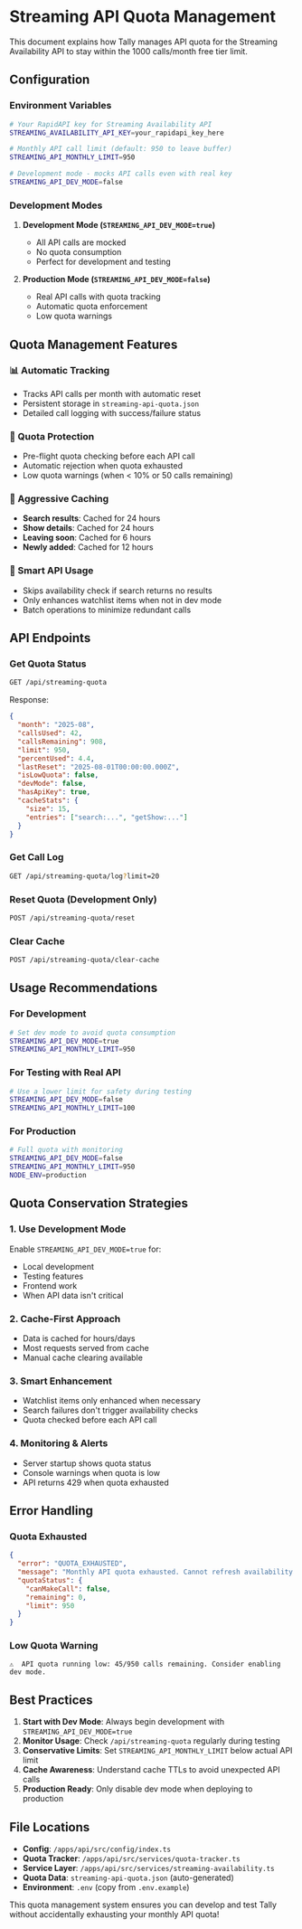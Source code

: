 # Streaming API Quota Management

This document explains how Tally manages API quota for the Streaming Availability API to stay within the 1000 calls/month free tier limit.

## Configuration

### Environment Variables

```bash
# Your RapidAPI key for Streaming Availability API
STREAMING_AVAILABILITY_API_KEY=your_rapidapi_key_here

# Monthly API call limit (default: 950 to leave buffer)
STREAMING_API_MONTHLY_LIMIT=950

# Development mode - mocks API calls even with real key
STREAMING_API_DEV_MODE=false
```

### Development Modes

1. **Development Mode (`STREAMING_API_DEV_MODE=true`)**
   - All API calls are mocked
   - No quota consumption
   - Perfect for development and testing

2. **Production Mode (`STREAMING_API_DEV_MODE=false`)**
   - Real API calls with quota tracking
   - Automatic quota enforcement
   - Low quota warnings

## Quota Management Features

### 📊 Automatic Tracking

- Tracks API calls per month with automatic reset
- Persistent storage in `streaming-api-quota.json`
- Detailed call logging with success/failure status

### 🚨 Quota Protection

- Pre-flight quota checking before each API call
- Automatic rejection when quota exhausted
- Low quota warnings (when < 10% or 50 calls remaining)

### 💾 Aggressive Caching

- **Search results**: Cached for 24 hours
- **Show details**: Cached for 24 hours
- **Leaving soon**: Cached for 6 hours
- **Newly added**: Cached for 12 hours

### 🎯 Smart API Usage

- Skips availability check if search returns no results
- Only enhances watchlist items when not in dev mode
- Batch operations to minimize redundant calls

## API Endpoints

### Get Quota Status

```bash
GET /api/streaming-quota
```

Response:

```json
{
  "month": "2025-08",
  "callsUsed": 42,
  "callsRemaining": 908,
  "limit": 950,
  "percentUsed": 4.4,
  "lastReset": "2025-08-01T00:00:00.000Z",
  "isLowQuota": false,
  "devMode": false,
  "hasApiKey": true,
  "cacheStats": {
    "size": 15,
    "entries": ["search:...", "getShow:..."]
  }
}
```

### Get Call Log

```bash
GET /api/streaming-quota/log?limit=20
```

### Reset Quota (Development Only)

```bash
POST /api/streaming-quota/reset
```

### Clear Cache

```bash
POST /api/streaming-quota/clear-cache
```

## Usage Recommendations

### For Development

```bash
# Set dev mode to avoid quota consumption
STREAMING_API_DEV_MODE=true
STREAMING_API_MONTHLY_LIMIT=950
```

### For Testing with Real API

```bash
# Use a lower limit for safety during testing
STREAMING_API_DEV_MODE=false
STREAMING_API_MONTHLY_LIMIT=100
```

### For Production

```bash
# Full quota with monitoring
STREAMING_API_DEV_MODE=false
STREAMING_API_MONTHLY_LIMIT=950
NODE_ENV=production
```

## Quota Conservation Strategies

### 1. **Use Development Mode**

Enable `STREAMING_API_DEV_MODE=true` for:

- Local development
- Testing features
- Frontend work
- When API data isn't critical

### 2. **Cache-First Approach**

- Data is cached for hours/days
- Most requests served from cache
- Manual cache clearing available

### 3. **Smart Enhancement**

- Watchlist items only enhanced when necessary
- Search failures don't trigger availability checks
- Quota checked before each API call

### 4. **Monitoring & Alerts**

- Server startup shows quota status
- Console warnings when quota is low
- API returns 429 when quota exhausted

## Error Handling

### Quota Exhausted

```json
{
  "error": "QUOTA_EXHAUSTED",
  "message": "Monthly API quota exhausted. Cannot refresh availability data.",
  "quotaStatus": {
    "canMakeCall": false,
    "remaining": 0,
    "limit": 950
  }
}
```

### Low Quota Warning

```
⚠️  API quota running low: 45/950 calls remaining. Consider enabling dev mode.
```

## Best Practices

1. **Start with Dev Mode**: Always begin development with `STREAMING_API_DEV_MODE=true`
2. **Monitor Usage**: Check `/api/streaming-quota` regularly during testing
3. **Conservative Limits**: Set `STREAMING_API_MONTHLY_LIMIT` below actual API limit
4. **Cache Awareness**: Understand cache TTLs to avoid unexpected API calls
5. **Production Ready**: Only disable dev mode when deploying to production

## File Locations

- **Config**: `/apps/api/src/config/index.ts`
- **Quota Tracker**: `/apps/api/src/services/quota-tracker.ts`
- **Service Layer**: `/apps/api/src/services/streaming-availability.ts`
- **Quota Data**: `streaming-api-quota.json` (auto-generated)
- **Environment**: `.env` (copy from `.env.example`)

This quota management system ensures you can develop and test Tally without accidentally exhausting your monthly API quota!
